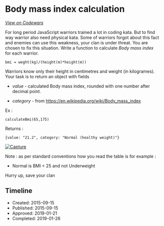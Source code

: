 # Body mass index calculation
[*View on Codewars*](https://www.codewars.com/kata/body-mass-index-calculation)

For long period JavaScript warriors trained a lot in coding kata. But to find way warrior also need physical kata. Some of warriors forgot about this fact and enemies can use this weakness, your clan is under threat. You are chosen to fix this situation. Write a function to calculate *Body mass index* for each warrior.

```bmi = weght(kg)/(height(m)*height(m))```

Warriors know only their height in centimetres and weight (in kilogrames). Your task is to return an object with fields

-  *value* - calculated Body mass index, rounded with one number after decimal point.

- *category* - from https://en.wikipedia.org/wiki/Body_mass_index

Ex :

```
calculateBmi(65,175)
```

Returns :

```
{value: "21.2", category: "Normal (healthy weight)"}
```

<a href="https://imgbb.com/"><img src="https://i.ibb.co/8svGBpn/Capture.png" alt="Capture" border="0"></a>

Note : as per standard conventions how you read the table is for example :

- Normal is BMI < 25 and not Underweight

Hurry up, save your clan

## Timeline
- Created: 2015-09-15
- Published: 2015-09-15
- Approved: 2019-01-21
- Completed: 2019-01-26